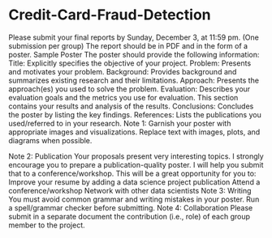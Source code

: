 # Credit-Card-Fraud-Detection

Please submit your final reports by Sunday, December 3, at 11:59 pm. (One submission per group)
The report should be in PDF and in the form of a poster.
Sample Poster
The poster should provide the following information:
Title: Explicitly specifies the objective of your project.
Problem: Presents and motivates your problem. 
Background: Provides background and summarizes existing research and their limitations.
Approach: Presents the approach(es) you used to solve the problem.
Evaluation: Describes your evaluation goals and the metrics you use for evaluation. This section contains your results and analysis of the results.
Conclusions: Concludes the poster by listing the key findings.
References: Lists the publications you used/referred to in your research.
Note 1: Garnish your poster with appropriate images and visualizations. Replace text with images, plots, and diagrams when possible.

Note 2: Publication
Your proposals present very interesting topics. 
I strongly encourage you to prepare a publication-quality poster. 
I will help you submit that to a conference/workshop. This will be a great opportunity for you to:
Improve your resume by adding a data science project publication
Attend a conference/workshop
Network with other data scientists 
Note 3: Writing
You must avoid common grammar and writing mistakes in your poster. Run a spell/grammar checker before submitting. 
Note 4: Collaboration
Please submit in a separate document the contribution (i.e., role) of each group member to the project. 
